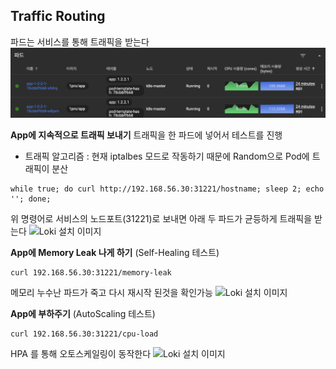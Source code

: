 
## Traffic Routing
파드는 서비스를 통해 트래픽을 받는다
![Loki 설치 이미지](images/Pasted%20image%2020250710204437.png)

**App에 지속적으로 트래픽 보내기**
트래픽을 한 파드에 넣어서 테스트를 진행
- 트래픽 알고리즘 : 현재 iptalbes 모드로 작동하기 때문에 Random으로 Pod에 트래픽이 분산

```
while true; do curl http://192.168.56.30:31221/hostname; sleep 2; echo ''; done;
```

위 명령어로 서비스의 노드포트(31221)로 보내면 아래 두 파드가 균등하게 트래픽을 받는다
![Loki 설치 이미지](images/Pasted%simage%s20250710204446.png)

**App에 Memory Leak 나게 하기** (Self-Healing 테스트)
```
curl 192.168.56.30:31221/memory-leak
```

메모리 누수난 파드가 죽고 다시 재시작 된것을 확인가능
![Loki 설치 이미지](images/Pasted%simage%s20250710204453.png)

**App에 부하주기** (AutoScaling 테스트)
```
curl 192.168.56.30:31221/cpu-load
```
HPA 를 통해 오토스케일링이 동작한다
![Loki 설치 이미지](images/Pasted%simage%s20250710204500.png)
